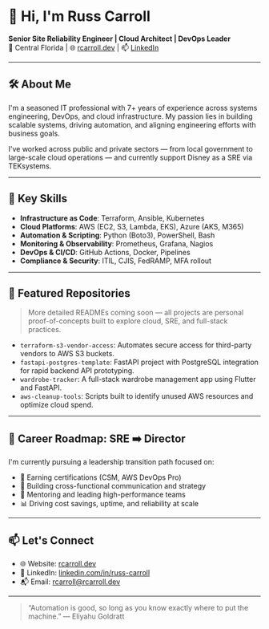 # 👋 Hi, I'm Russ Carroll

**Senior Site Reliability Engineer | Cloud Architect | DevOps Leader**  
📍 Central Florida | 🌐 [rcarroll.dev](https://rcarroll.dev) | 📫 [LinkedIn](https://www.linkedin.com/in/russ-carroll)

---

## 🛠 About Me

I'm a seasoned IT professional with 7+ years of experience across systems engineering, DevOps, and cloud infrastructure. My passion lies in building scalable systems, driving automation, and aligning engineering efforts with business goals.

I've worked across public and private sectors — from local government to large-scale cloud operations — and currently support Disney as a SRE via TEKsystems.

---

## 🚀 Key Skills

- **Infrastructure as Code**: Terraform, Ansible, Kubernetes
- **Cloud Platforms**: AWS (EC2, S3, Lambda, EKS), Azure (AKS, M365)
- **Automation & Scripting**: Python (Boto3), PowerShell, Bash
- **Monitoring & Observability**: Prometheus, Grafana, Nagios
- **DevOps & CI/CD**: GitHub Actions, Docker, Pipelines
- **Compliance & Security**: ITIL, CJIS, FedRAMP, MFA rollout

---

## 🔧 Featured Repositories

> More detailed READMEs coming soon — all projects are personal proof-of-concepts built to explore cloud, SRE, and full-stack practices.

- `terraform-s3-vendor-access`: Automates secure access for third-party vendors to AWS S3 buckets.
- `fastapi-postgres-template`: FastAPI project with PostgreSQL integration for rapid backend API prototyping.
- `wardrobe-tracker`: A full-stack wardrobe management app using Flutter and FastAPI.
- `aws-cleanup-tools`: Scripts built to identify unused AWS resources and optimize cloud spend.

---

## 🧭 Career Roadmap: SRE ➡️ Director

I'm currently pursuing a leadership transition path focused on:

- 📜 Earning certifications (CSM, AWS DevOps Pro)
- 🧠 Building cross-functional communication and strategy
- 👥 Mentoring and leading high-performance teams
- 📊 Driving cost savings, uptime, and reliability at scale

---

## 📫 Let's Connect

- 🌐 Website: [rcarroll.dev](https://rcarroll.dev)
- 💼 LinkedIn: [linkedin.com/in/russ-carroll](https://www.linkedin.com/in/russ-carroll)
- 📬 Email: rcarroll@rcarroll.dev

---

> “Automation is good, so long as you know exactly where to put the machine.” — Eliyahu Goldratt
